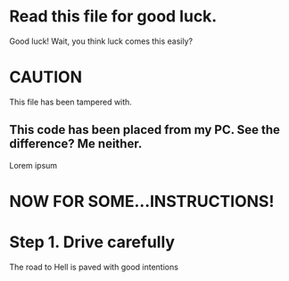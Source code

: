 # Read this file for good luck.

Good luck! Wait, you think luck comes this easily?

# CAUTION
This file has been tampered with.

## This code has been placed from my PC. See the difference? Me neither.
Lorem ipsum

# NOW FOR SOME...INSTRUCTIONS!

# Step 1. Drive carefully
The road to Hell is paved with good intentions